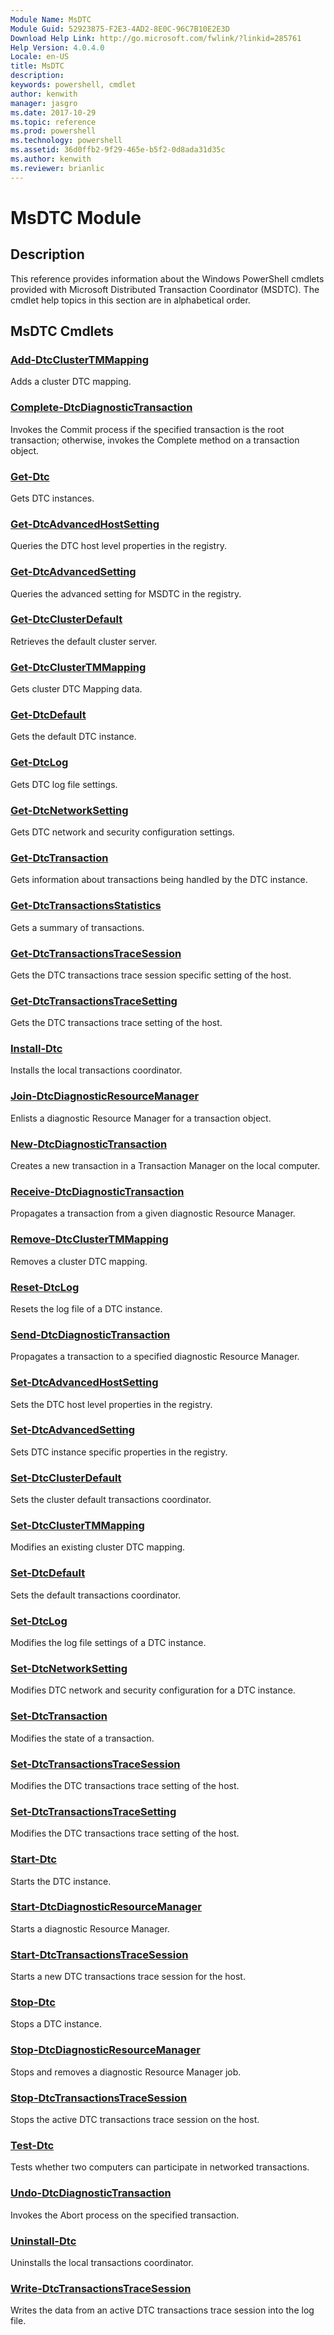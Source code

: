 ```yaml
---
Module Name: MsDTC
Module Guid: 52923875-F2E3-4AD2-8E0C-96C7B10E2E3D
Download Help Link: http://go.microsoft.com/fwlink/?linkid=285761
Help Version: 4.0.4.0
Locale: en-US
title: MsDTC
description: 
keywords: powershell, cmdlet
author: kenwith
manager: jasgro
ms.date: 2017-10-29
ms.topic: reference
ms.prod: powershell
ms.technology: powershell
ms.assetid: 36d0ffb2-9f29-465e-b5f2-0d8ada31d35c
ms.author: kenwith
ms.reviewer: brianlic
---
```


# MsDTC Module
## Description
This reference provides information about the Windows PowerShell cmdlets provided with Microsoft Distributed Transaction Coordinator (MSDTC). The cmdlet help topics in this section are in alphabetical order.

## MsDTC Cmdlets
### [Add-DtcClusterTMMapping](./Add-DtcClusterTMMapping.md)
Adds a cluster DTC mapping.

### [Complete-DtcDiagnosticTransaction](./Complete-DtcDiagnosticTransaction.md)
Invokes the Commit process if the specified transaction is the root transaction; otherwise, invokes the Complete method on a transaction object.

### [Get-Dtc](./Get-Dtc.md)
Gets DTC instances.

### [Get-DtcAdvancedHostSetting](./Get-DtcAdvancedHostSetting.md)
Queries the DTC host level properties in the registry.

### [Get-DtcAdvancedSetting](./Get-DtcAdvancedSetting.md)
Queries the advanced setting for MSDTC in the registry.

### [Get-DtcClusterDefault](./Get-DtcClusterDefault.md)
Retrieves the default cluster server.

### [Get-DtcClusterTMMapping](./Get-DtcClusterTMMapping.md)
Gets cluster DTC Mapping data.

### [Get-DtcDefault](./Get-DtcDefault.md)
Gets the default DTC instance.

### [Get-DtcLog](./Get-DtcLog.md)
Gets DTC log file settings.

### [Get-DtcNetworkSetting](./Get-DtcNetworkSetting.md)
Gets DTC network and security configuration settings.

### [Get-DtcTransaction](./Get-DtcTransaction.md)
Gets information about transactions being handled by the DTC instance.

### [Get-DtcTransactionsStatistics](./Get-DtcTransactionsStatistics.md)
Gets a summary of transactions.

### [Get-DtcTransactionsTraceSession](./Get-DtcTransactionsTraceSession.md)
Gets the DTC transactions trace session specific setting of the host.

### [Get-DtcTransactionsTraceSetting](./Get-DtcTransactionsTraceSetting.md)
Gets the DTC transactions trace setting of the host.

### [Install-Dtc](./Install-Dtc.md)
Installs the local transactions coordinator.

### [Join-DtcDiagnosticResourceManager](./Join-DtcDiagnosticResourceManager.md)
Enlists a diagnostic Resource Manager for a transaction object.

### [New-DtcDiagnosticTransaction](./New-DtcDiagnosticTransaction.md)
Creates a new transaction in a Transaction Manager on the local computer.

### [Receive-DtcDiagnosticTransaction](./Receive-DtcDiagnosticTransaction.md)
Propagates a transaction from a given diagnostic Resource Manager.

### [Remove-DtcClusterTMMapping](./Remove-DtcClusterTMMapping.md)
Removes a cluster DTC mapping.

### [Reset-DtcLog](./Reset-DtcLog.md)
Resets the log file of a DTC instance.

### [Send-DtcDiagnosticTransaction](./Send-DtcDiagnosticTransaction.md)
Propagates a transaction to a specified diagnostic Resource Manager.

### [Set-DtcAdvancedHostSetting](./Set-DtcAdvancedHostSetting.md)
Sets the DTC host level properties in the registry.

### [Set-DtcAdvancedSetting](./Set-DtcAdvancedSetting.md)
Sets DTC instance specific properties in the registry.

### [Set-DtcClusterDefault](./Set-DtcClusterDefault.md)
Sets the cluster default transactions coordinator.

### [Set-DtcClusterTMMapping](./Set-DtcClusterTMMapping.md)
Modifies an existing cluster DTC mapping.

### [Set-DtcDefault](./Set-DtcDefault.md)
Sets the default transactions coordinator.

### [Set-DtcLog](./Set-DtcLog.md)
Modifies the log file settings of a DTC instance.

### [Set-DtcNetworkSetting](./Set-DtcNetworkSetting.md)
Modifies DTC network and security configuration for a DTC instance.

### [Set-DtcTransaction](./Set-DtcTransaction.md)
Modifies the state of a transaction.

### [Set-DtcTransactionsTraceSession](./Set-DtcTransactionsTraceSession.md)
Modifies the DTC transactions trace setting of the host.

### [Set-DtcTransactionsTraceSetting](./Set-DtcTransactionsTraceSetting.md)
Modifies the DTC transactions trace setting of the host.

### [Start-Dtc](./Start-Dtc.md)
Starts the DTC instance.

### [Start-DtcDiagnosticResourceManager](./Start-DtcDiagnosticResourceManager.md)
Starts a diagnostic Resource Manager.

### [Start-DtcTransactionsTraceSession](./Start-DtcTransactionsTraceSession.md)
Starts a new DTC transactions trace session for the host.

### [Stop-Dtc](./Stop-Dtc.md)
Stops a DTC instance.

### [Stop-DtcDiagnosticResourceManager](./Stop-DtcDiagnosticResourceManager.md)
Stops and removes a diagnostic Resource Manager job.

### [Stop-DtcTransactionsTraceSession](./Stop-DtcTransactionsTraceSession.md)
Stops the active DTC transactions trace session on the host.

### [Test-Dtc](./Test-Dtc.md)
Tests whether two computers can participate in networked transactions.

### [Undo-DtcDiagnosticTransaction](./Undo-DtcDiagnosticTransaction.md)
Invokes the Abort process on the specified transaction.

### [Uninstall-Dtc](./Uninstall-Dtc.md)
Uninstalls the local transactions coordinator.

### [Write-DtcTransactionsTraceSession](./Write-DtcTransactionsTraceSession.md)
Writes the data from an active DTC transactions trace session into the log file.

